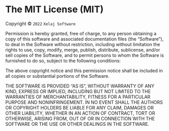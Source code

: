 The MIT License (MIT)
=====================

<!-- 

This License works Worldwide, except russian territories, territories occupied
by russian government and foreign companies, works in russian legal field. For
legal entities under russian jurisdiction, see [this page][license_ru].

Данная Лицензия распостраняется на все страны, кроме российских территорий,
территорий оккупированных российскими властями, а так же зарубежных компаний,
действующих в российском юридическом поле. Для лиц, находящихся прямо или
косвенно под российской юрисдикцией, действует [эта лицензия][license_ru].

Если есть вопросы, пожалуйста, ознакомьтесь с [этой статьей][comment_ru].

-->

Copyright © `2022` `Xelaj Software`

Permission is hereby granted, free of charge, to any person
obtaining a copy of this software and associated documentation
files (the “Software”), to deal in the Software without
restriction, including without limitation the rights to use,
copy, modify, merge, publish, distribute, sublicense, and/or sell
copies of the Software, and to permit persons to whom the
Software is furnished to do so, subject to the following
conditions:

The above copyright notice and this permission notice shall be
included in all copies or substantial portions of the Software.

THE SOFTWARE IS PROVIDED “AS IS”, WITHOUT WARRANTY OF ANY KIND,
EXPRESS OR IMPLIED, INCLUDING BUT NOT LIMITED TO THE WARRANTIES
OF MERCHANTABILITY, FITNESS FOR A PARTICULAR PURPOSE AND
NONINFRINGEMENT. IN NO EVENT SHALL THE AUTHORS OR COPYRIGHT
HOLDERS BE LIABLE FOR ANY CLAIM, DAMAGES OR OTHER LIABILITY,
WHETHER IN AN ACTION OF CONTRACT, TORT OR OTHERWISE, ARISING
FROM, OUT OF OR IN CONNECTION WITH THE SOFTWARE OR THE USE OR
OTHER DEALINGS IN THE SOFTWARE.
